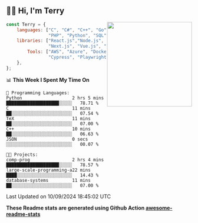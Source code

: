 <h2>👋🏻 Hi, I'm Terry</h2>

<img align='right' src="https://media.giphy.com/media/fkZukR450RQ1qnGaq9/giphy.gif" width="230">

```javascript
const Terry = {
    languages: ["C", "C#", "C++", "Go", "Java", "Javascript",
                "PHP", "Python", "SQL", "Typescript"],
    libraries: ["React.js","Node.js", ".Net", "Express.js",
                "Next.js", "Vue.js", "Astro.js", "CUDA"],
        Tools: ["AWS", "Azure", "Docker🐳", "Git", "Figma",
                "Cypress", "Playwright", "Postman", "Jira"],
    },
};
```
<!--START_SECTION:waka-->
📊 **This Week I Spent My Time On** 

```text
💬 Programming Languages: 
Python                   2 hrs 5 mins        ████████████████████░░░░░   78.71 % 
C                        11 mins             ██░░░░░░░░░░░░░░░░░░░░░░░   07.54 % 
TeX                      11 mins             ██░░░░░░░░░░░░░░░░░░░░░░░   07.00 % 
C++                      10 mins             ██░░░░░░░░░░░░░░░░░░░░░░░   06.63 % 
JSON                     0 secs              ░░░░░░░░░░░░░░░░░░░░░░░░░   00.07 % 

🐱‍💻 Projects: 
comp-prog                2 hrs 4 mins        ████████████████████░░░░░   78.57 % 
large-scale-programming-a22 mins             ████░░░░░░░░░░░░░░░░░░░░░   14.43 % 
database-systems         11 mins             ██░░░░░░░░░░░░░░░░░░░░░░░   07.00 % 
```


 Last Updated on 10/09/2024 18:45:02 UTC
<!--END_SECTION:waka-->

**These Readme stats are generated using Github Action [awesome-readme-stats](https://github.com/anmol098/waka-readme-stats)**
